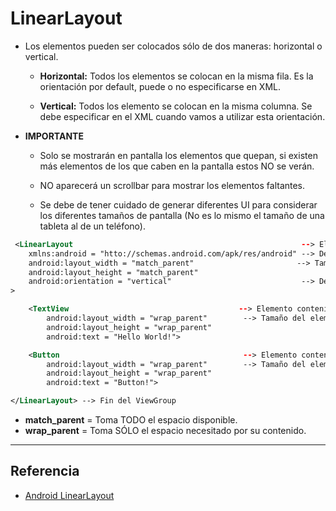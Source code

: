 **LinearLayout**
==========================

- Los elementos pueden ser colocados sólo de dos maneras: horizontal o vertical. 

	- **Horizontal:** Todos los elementos se colocan en la misma fila. Es  la orientación por default, puede o no especificarse en XML.

	- **Vertical:** Todos los elemento se colocan en la misma columna. Se debe especificar en el XML cuando vamos a utilizar esta orientación.



- **IMPORTANTE**

	-  Solo se mostrarán en pantalla los elementos que quepan, si existen más elementos de los que caben en la pantalla estos NO se verán.

	- NO aparecerá un scrollbar para mostrar los elementos faltantes.

	- Se debe de tener cuidado de generar diferentes UI para considerar los diferentes tamaños de pantalla (No es lo mismo el tamaño de una tableta al de un teléfono).

```xml
 <LinearLayout                                                   --> Elemento raíz. Inicio del ViewGroup
	xmlns:android = "htto://schemas.android.com/apk/res/android" --> Definición de las etiquetas.
	android:layout_width = "match_parent"	                    --> Tamaño del elemento.
	android:layout_height = "match_parent"
	android:orientation = "vertical"                             --> Determina la orientación que tendrá el layout
>

	<TextView	                                   --> Elemento contenido por el elemento raíz
		android:layout_width = "wrap_parent"		--> Tamaño del elemento.
		android:layout_height = "wrap_parent"
		android:text = "Hello World!">

	<Button                                         --> Elemento contenido por el elemento raíz
		android:layout_width = "wrap_parent"		--> Tamaño del elemento.
		android:layout_height = "wrap_parent"
		android:text = "Button!">

</LinearLayout> --> Fin del ViewGroup

```

- **match_parent** = Toma TODO el espacio disponible.
- **wrap_parent** = Toma SÓLO el espacio necesitado por su contenido. 

------
Referencia
--------------
- [Android LinearLayout](https://www.youtube.com/watch?v=70-JVroY1Ng&index=36&list=PLonJJ3BVjZW6hYgvtkaWvwAVvOFB7fkLa)
